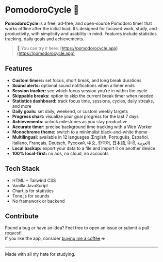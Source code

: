 # PomodoroCycle 🍅

**PomodoroCycle** is a free, ad-free, and open-source Pomodoro timer that works offline after the initial load. It’s designed for focused work, study, and productivity, with simplicity and usability in mind. Features include statistics tracking, daily goals and achievements. 

> 🧩 You can try it here: [https://pomodorocycle.app](https://pomodorocycle.app)


## Features

- **Custom timers:** set focus, short break, and long break durations
- **Sound alerts:** optional sound notifications when a timer ends
- **Session tracker:** see which focus session you’re in within the cycle
- **Skippable breaks:** option to skip the current break timer when needed
- **Statistics dashboard:** track focus time, sessions, cycles, daily streaks, and more
- **Daily goals:** set daily, weekend, or custom weekly targets
- **Progress chart:** visualize your goal progress for the last 7 days
- **Achievements:** unlock milestones as you stay productive
- **Accurate timer:** precise background time tracking with a Web Worker
- **Monochrome theme:** switch to a minimalist black-and-white theme
- **Multilingual:** available in 12 languages (English, Português, Español, Italiano, Français, Deutsch, Русский, 中文, 한국어, 日本語, हिन्दी, العربية)
- **Local backup:** export your data to a file and import it on another device
- **100% local-first:** no ads, no cloud, no accounts


## Tech Stack

- HTML + Tailwind CSS  
- Vanilla JavaScript  
- Chart.js for statistics  
- Tone.js for sounds  
- No framework or backend


## Contribute

Found a bug or have an idea? Feel free to open an issue or submit a pull request!  
If you like the app, consider [buying me a coffee](https://buymeacoffee.com/lemonade299792458) ☕

---

Made with all my hate for studying.
